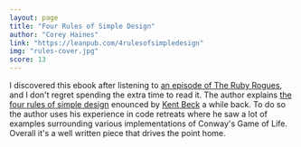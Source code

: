 ```yaml
---
layout: page
title: "Four Rules of Simple Design"
author: "Corey Haines"
link: "https://leanpub.com/4rulesofsimpledesign"
img: "rules-cover.jpg"
score: 13
---
```


I discovered this ebook after listening to [an episode of The Ruby Rogues][1], and I don't regret spending the extra time to read it. The author explains [the four rules of simple design][2] enounced by [Kent Beck][3] a while back. To do so the author uses his experience in code retreats where he saw a lot of examples surrounding various implementations of Conway's Game of Life. Overall it's a well written piece that drives the point home.

[1]:	https://devchat.tv/ruby-rogues/186-rr-the-4-rules-of-simple-design-with-corey-haines
[2]:	http://martinfowler.com/bliki/BeckDesignRules.html
[3]:	https://en.wikipedia.org/wiki/Kent_Beck